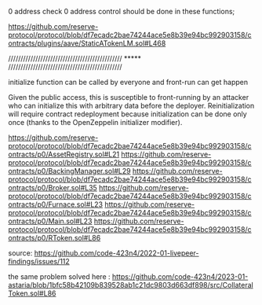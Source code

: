 0 address check
0 address control should be done in these functions;

https://github.com/reserve-protocol/protocol/blob/df7ecadc2bae74244ace5e8b39e94bc992903158/contracts/plugins/aave/StaticATokenLM.sol#L468

////////////////////////////////////////////// ***** //////////////////////////////////////////////

initialize function can be called by everyone and front-run can get happen

Given the public access, this is susceptible to front-running by an attacker who can initialize this with arbitrary data before the deployer. Reinitialization will require contract redeployment because initialization can be done only once (thanks to the OpenZeppelin initializer modifier).

https://github.com/reserve-protocol/protocol/blob/df7ecadc2bae74244ace5e8b39e94bc992903158/contracts/p0/AssetRegistry.sol#L21
https://github.com/reserve-protocol/protocol/blob/df7ecadc2bae74244ace5e8b39e94bc992903158/contracts/p0/BackingManager.sol#L29
https://github.com/reserve-protocol/protocol/blob/df7ecadc2bae74244ace5e8b39e94bc992903158/contracts/p0/Broker.sol#L35
https://github.com/reserve-protocol/protocol/blob/df7ecadc2bae74244ace5e8b39e94bc992903158/contracts/p0/Furnace.sol#L23
https://github.com/reserve-protocol/protocol/blob/df7ecadc2bae74244ace5e8b39e94bc992903158/contracts/p0/Main.sol#L23
https://github.com/reserve-protocol/protocol/blob/df7ecadc2bae74244ace5e8b39e94bc992903158/contracts/p0/RToken.sol#L86

source:
https://github.com/code-423n4/2022-01-livepeer-findings/issues/112

the same problem solved here :
https://github.com/code-423n4/2023-01-astaria/blob/1bfc58b42109b839528ab1c21dc9803d663df898/src/CollateralToken.sol#L86